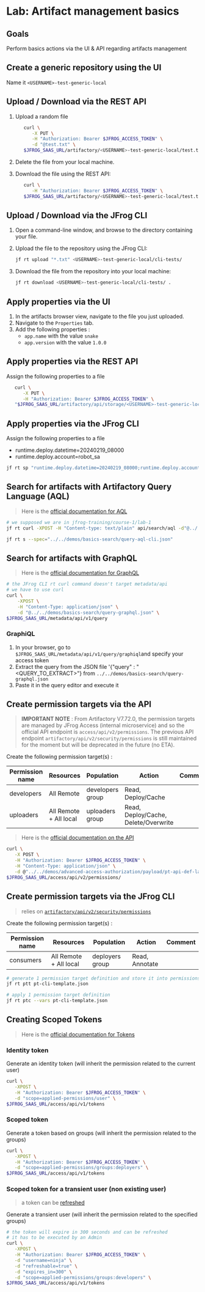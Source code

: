 # Lab: Artifact management basics

## Goals

Perform basics actions via the UI & API regarding artifacts management

## Create a generic repository using the UI

Name it `<USERNAME>-test-generic-local`

## Upload / Download via the REST API

1. Upload a random file

   ```bash
      curl \
         -X PUT \
         -H "Authorization: Bearer $JFROG_ACCESS_TOKEN" \
         -d "@test.txt" \
      $JFROG_SAAS_URL/artifactory/<USERNAME>-test-generic-local/test.txt
   ```

2. Delete the file from your local machine.
3. Download the file using the REST API:

   ```bash
      curl \
         -H "Authorization: Bearer $JFROG_ACCESS_TOKEN" \
      $JFROG_SAAS_URL/artifactory/<USERNAME>-test-generic-local/test.txt
   ```

## Upload / Download via the JFrog CLI

1. Open a command-line window, and browse to the directory containing your file.
2. Upload the file to the repository using the JFrog CLI:

   ```bash
   jf rt upload "*.txt" <USERNAME>-test-generic-local/cli-tests/
   ```

3. Download the file from the repository into your local machine:

   ```bash
   jf rt download <USERNAME>-test-generic-local/cli-tests/ .
   ```

## Apply properties via the UI

1. In the artifacts browser view, navigate to the file you just uploaded.
2. Navigate to the `Properties` tab.
3. Add the following properties :
   + `app.name` with the value `snake`
   + `app.version` with the value `1.0.0`

## Apply properties via the REST API

Assign the following properties to a file

```bash
   curl \
      -X PUT \
      -H "Authorization: Bearer $JFROG_ACCESS_TOKEN" \
   "$JFROG_SAAS_URL/artifactory/api/storage/<USERNAME>-test-generic-local/test1.txt?properties=os=win,linux;qa=done"
```

## Apply properties via the JFrog CLI

Assign the following properties to a file

+ runtime.deploy.datetime=20240219_08000
+ runtime.deploy.account=robot_sa

```bash
jf rt sp "runtime.deploy.datetime=20240219_08000;runtime.deploy.account=robot_sa" <USERNAME>-test-generic-local/cli-tests/test2.txt .
```

## Search for artifacts with Artifactory Query Language (AQL)

> Here is the [official documentation for AQL](https://jfrog.com/help/r/jfrog-rest-apis/artifactory-query-language)

```bash
# we supposed we are in jfrog-training/course-1/lab-1
jf rt curl -XPOST -H "Content-type: text/plain" api/search/aql -d"@../../demos/basics-search/query-aql-properties-rest.txt"

jf rt s --spec="../../demos/basics-search/query-aql-cli.json"
```

## Search for artifacts with GraphQL

> Here is the [official documentation for GraphQL](https://jfrog.com/help/r/jfrog-rest-apis/graphql)

```bash
# the JFrog CLI rt curl command doesn't target metadata/api
# we have to use curl
curl \
    -XPOST \
    -H "Content-Type: application/json" \
    -d "@../../demos/basics-search/query-graphql.json" \
$JFROG_SAAS_URL/metadata/api/v1/query 
```

### GraphiQL

1. In your browser, go to  `$JFROG_SAAS_URL/metadata/api/v1/query/graphiql`and specify your access token
2. Extract the query from the JSON file  '{"query" : "<QUERY_TO_EXTRACT>"}  from `../../demos/basics-search/query-graphql.json`
3. Paste it in the query editor and execute it

## Create permission targets via the API

> **IMPORTANT NOTE** : From Artifactory V7.72.0, the permission targets are managed by JFrog Access (internal microservice) and so the official API endpoint is ```access/api/v2/permissions```. The previous API endpoint ```artifactory/api/v2/security/permissions``` is still maintained for the moment but will be deprecated in the future (no ETA).

Create the following permission target(s) :

Permission name | Resources | Population | Action | Comment
---|---|--- |--- |---
developers | All Remote  | developers group | Read, Deploy/Cache
uploaders  | All Remote + All local | uploaders group | Read, Deploy/Cache, Delete/Overwrite

> Here is the [official documentation on the API](https://jfrog.com/help/r/jfrog-rest-apis/permissions)

```bash
curl \
   -X POST \
   -H "Authorization: Bearer $JFROG_ACCESS_TOKEN" \
   -H "Content-Type: application/json" \
   -d @"../../demos/advanced-access-authorization/payload/pt-api-def-latest.json" \
$JFROG_SAAS_URL/access/api/v2/permissions/
```

## Create permission targets via the JFrog CLI

> relies on [```artifactory/api/v2/security/permissions```](https://jfrog.com/help/r/jfrog-rest-apis/create-permission-target)

Create the following permission target(s) :

Permission name | Resources | Population | Action | Comment
---|---|--- |--- |---
consumers  | All Remote + All local | deployers group | Read, Annotate

```bash
# generate 1 permission target definition and store it into permissions.json
jf rt ptt pt-cli-template.json

# apply 1 permission target definition
jf rt ptc --vars pt-cli-template.json
```

## Creating Scoped Tokens

> Here is the [official documentation for Tokens](https://jfrog.com/help/r/jfrog-rest-apis/access-tokens)

### Identity token

Generate an identity token (will inherit the permission related to the current user)

```bash
curl \
   -XPOST \
   -H "Authorization: Bearer $JFROG_ACCESS_TOKEN" \
   -d "scope=applied-permissions/user" \
$JFROG_SAAS_URL/access/api/v1/tokens
```

### Scoped token

Generate a token based on groups (will inherit the permission related to the groups)

```bash
curl \
   -XPOST \
   -H "Authorization: Bearer $JFROG_ACCESS_TOKEN" \
   -d "scope=applied-permissions/groups:deployers" \
$JFROG_SAAS_URL/access/api/v1/tokens
```

### Scoped token for a transient user (non existing user)

> a token can be [refreshed](https://jfrog.com/help/r/jfrog-rest-apis/refresh-token)

Generate a transient user (will inherit the permission related to the specified groups)

```bash
# the token will expire in 300 seconds and can be refreshed
# it has to be executed by an Admin
curl \
   -XPOST \
   -H "Authorization: Bearer $JFROG_ACCESS_TOKEN" \
   -d "username=ninja" \
   -d "refreshable=true" \
   -d "expires_in=300" \
   -d "scope=applied-permissions/groups:developers" \
$JFROG_SAAS_URL/access/api/v1/tokens
```

